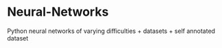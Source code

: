 # Neural-Networks
Python neural networks of varying difficulties + datasets + self annotated dataset
